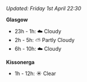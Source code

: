*Updated: Friday 1st April 22:30*

**Glasgow**

* 23h - 1h: :cloud: Cloudy
* 2h - 5h: :partly_sunny: Partly Cloudy
* 6h - 10h: :cloud: Cloudy

**Kissonerga**

* 1h - 12h: :sunny: Clear
